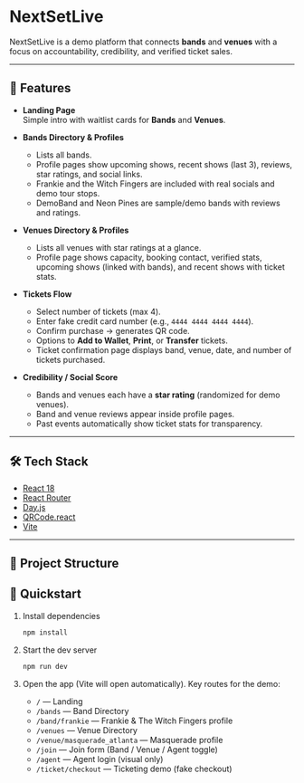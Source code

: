 # NextSetLive

NextSetLive is a demo platform that connects **bands** and **venues** with a focus on accountability, credibility, and verified ticket sales.

---

## 🚀 Features
- **Landing Page**  
  Simple intro with waitlist cards for **Bands** and **Venues**.  

- **Bands Directory & Profiles**  
  - Lists all bands.  
  - Profile pages show upcoming shows, recent shows (last 3), reviews, star ratings, and social links.  
  - Frankie and the Witch Fingers are included with real socials and demo tour stops.  
  - DemoBand and Neon Pines are sample/demo bands with reviews and ratings.  

- **Venues Directory & Profiles**  
  - Lists all venues with star ratings at a glance.  
  - Profile page shows capacity, booking contact, verified stats, upcoming shows (linked with bands), and recent shows with ticket stats.  

- **Tickets Flow**  
  - Select number of tickets (max 4).  
  - Enter fake credit card number (e.g., `4444 4444 4444 4444`).  
  - Confirm purchase → generates QR code.  
  - Options to **Add to Wallet**, **Print**, or **Transfer** tickets.  
  - Ticket confirmation page displays band, venue, date, and number of tickets purchased.  

- **Credibility / Social Score**  
  - Bands and venues each have a **star rating** (randomized for demo venues).  
  - Band and venue reviews appear inside profile pages.  
  - Past events automatically show ticket stats for transparency.  

---

## 🛠️ Tech Stack
- [React 18](https://react.dev/)
- [React Router](https://reactrouter.com/)
- [Day.js](https://day.js.org/)
- [QRCode.react](https://github.com/zpao/qrcode.react)
- [Vite](https://vitejs.dev/)

---

## 📂 Project Structure


## 🔧 Quickstart

1. Install dependencies
   ```bash
   npm install
   ```

2. Start the dev server
   ```bash
   npm run dev
   ```

3. Open the app (Vite will open automatically). Key routes for the demo:
   - `/` — Landing
   - `/bands` — Band Directory
   - `/band/frankie` — Frankie & The Witch Fingers profile
   - `/venues` — Venue Directory
   - `/venue/masquerade_atlanta` — Masquerade profile
   - `/join` — Join form (Band / Venue / Agent toggle)
   - `/agent` — Agent login (visual only)
   - `/ticket/checkout` — Ticketing demo (fake checkout)
